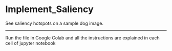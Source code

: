 # Implement_Saliency
See saliency hotspots on a sample dog image. 
*****
Run the file in Google Colab and all the instructions are explained in each cell of jupyter notebook
